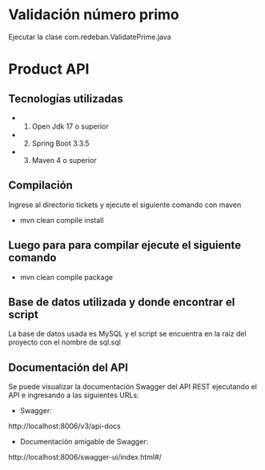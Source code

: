 # Validación número primo

Ejecutar la clase com.redeban.ValidatePrime.java

# Product API
## Tecnologías utilizadas
 * 1.	Open Jdk 17 o superior
 * 2.   Spring Boot 3.3.5
 * 3.	Maven 4 o superior

## Compilación

Ingrese al directorio tickets y ejecute el siguiente comando con maven

* mvn clean compile install

## Luego para para compilar ejecute el siguiente comando

* mvn clean compile package

## Base de datos utilizada y donde encontrar el script

La base de datos usada es MySQL y el script se encuentra en la raiz del proyecto con el nombre de sql.sql

## Documentación del API

Se puede visualizar la documentación Swagger del API REST ejecutando el API e ingresando a las siguientes URLs:

* Swagger:

http://localhost:8006/v3/api-docs

* Documentación amigable de Swagger:

http://localhost:8006/swagger-ui/index.html#/


